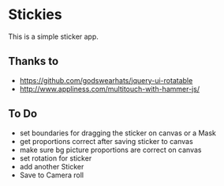 # Stickies

This is a simple sticker app.

## Thanks to

* https://github.com/godswearhats/jquery-ui-rotatable
* http://www.appliness.com/multitouch-with-hammer-js/


## To Do

* set boundaries for dragging the sticker on canvas or a Mask
* get proportions correct after saving sticker to canvas
* make sure bg picture proportions are correct on canvas
* set rotation for sticker
* add another Sticker
* Save to Camera roll

